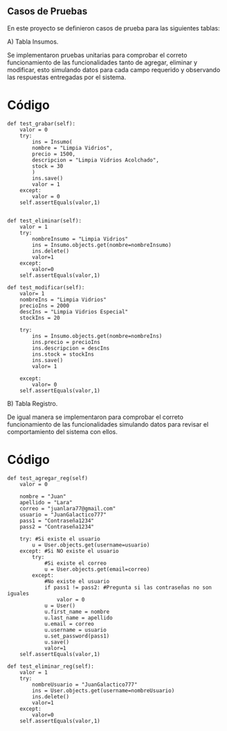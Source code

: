 ## Casos de Pruebas

En este proyecto se definieron casos de prueba para las siguientes tablas:

A) Tabla Insumos.

Se implementaron pruebas unitarias para comprobar el correto funcionamiento de las funcionalidades tanto de agregar, eliminar y modificar, esto simulando datos para
cada campo requerido y observando las respuestas entregadas por el sistema.

# Código 
  
    def test_grabar(self):
        valor = 0
        try:
            ins = Insumo(
            nombre = "Limpia Vidrios",
            precio = 1500,
            descripcion = "Limpia Vidrios Acolchado",
            stock = 30
            )
            ins.save()
            valor = 1
        except:
            valor = 0 
        self.assertEquals(valor,1)


    def test_eliminar(self):
        valor = 1
        try:
            nombreInsumo = "Limpia Vidrios"
            ins = Insumo.objects.get(nombre=nombreInsumo)
            ins.delete()
            valor=1
        except:
            valor=0       
        self.assertEquals(valor,1)

    def test_modificar(self):
        valor= 1
        nombreIns = "Limpia Vidrios"
        precioIns = 2000
        descIns = "Limpia Vidrios Especial"
        stockIns = 20

        try:
            ins = Insumo.objects.get(nombre=nombreIns)
            ins.precio = precioIns
            ins.descripcion = descIns
            ins.stock = stockIns
            ins.save()
            valor= 1

        except:
            valor= 0
        self.assertEquals(valor,1)

B) Tabla Registro.

De igual manera se implementaron para comprobar el correto funcionamiento de las funcionalidades simulando datos para revisar el comportamiento del sistema con ellos.

# Código

  
    def test_agregar_reg(self)
        valor = 0

        nombre = "Juan"
        apellido = "Lara"
        correo = "juanlara77@gmail.com"
        usuario = "JuanGalactico777"
        pass1 = "Contraseña1234"
        pass2 = "Contraseña1234"

        try: #Si existe el usuario
            u = User.objects.get(username=usuario)
        except: #Si NO existe el usuario
            try: 
                #Si existe el correo
                u = User.objects.get(email=correo)
            except:
                #No existe el usuario
                if pass1 != pass2: #Pregunta si las contraseñas no son iguales
                    valor = 0
                u = User()
                u.first_name = nombre
                u.last_name = apellido
                u.email = correo
                u.username = usuario
                u.set_password(pass1)
                u.save()
                valor=1
        self.assertEquals(valor,1)

    def test_eliminar_reg(self):
        valor = 1
        try:
            nombreUsuario = "JuanGalactico777"
            ins = User.objects.get(username=nombreUsuario)
            ins.delete()
            valor=1
        except:
            valor=0       
        self.assertEquals(valor,1)

